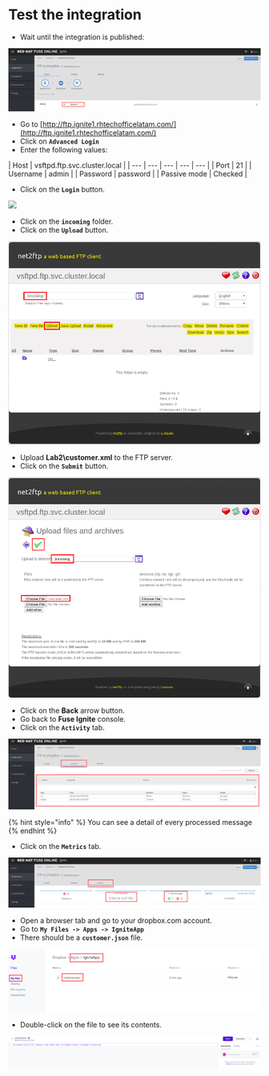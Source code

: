 # Test the integration



* Wait until the integration is published:

![](../.gitbook/assets/image%20%28106%29.png)

* Go to [http://ftp.ignite1.rhtechofficelatam.com/](http://ftp.ignite1.rhtechofficelatam.com/)​
* Click on **`Advanced Login`**
* Enter the following values:

| Host | vsftpd.ftp.svc.cluster.local |
| --- | --- | --- | --- | --- |
| Port | 21 |
| Username | admin |
| Password | password |
| Passive mode | Checked |

* Click on the **`Login`** button.

![](https://blobscdn.gitbook.com/v0/b/gitbook-28427.appspot.com/o/assets%2F-LDgEtlo1zua2etnJvxn%2F-LDngljqU3as7X5EMh1K%2F-LDnhY6bbRbRgEDYlMJS%2Fimage.png?alt=media&token=49f765c7-7436-420e-a724-02d4aeb4210f)

* Click on the **`incoming`** folder.
* Click on the **`Upload`** button.

![](../.gitbook/assets/image%20%2823%29.png)

* Upload **Lab2\customer.xml** to the FTP server.
* Click on the **`Submit`** button.

![](../.gitbook/assets/image%20%28129%29.png)

* Click on the **Back** arrow button.
* Go back to **Fuse Ignite** console.
* Click on the **`Activity`** tab.

![](../.gitbook/assets/image%20%28108%29.png)

{% hint style="info" %}
You can see a detail of every processed message
{% endhint %}

* Click on the **`Metrics`** tab.

![](../.gitbook/assets/image%20%2829%29.png)

* Open a browser tab and go to your dropbox.com account.
* Go to **`My Files -> Apps -> IgniteApp`**
* There should be a **`customer.json`** file.

![](../.gitbook/assets/image%20%2891%29.png)

* Double-click on the file to see its contents.

![](../.gitbook/assets/image%20%2860%29.png)



